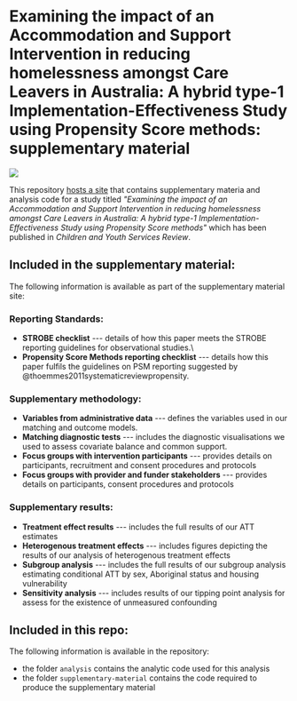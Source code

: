 # Examining the impact of an Accommodation and Support Intervention in reducing homelessness amongst Care Leavers in Australia: A hybrid type-1 Implementation-Effectiveness Study using Propensity Score methods: supplementary material

[![](https://zenodo.org/badge/DOI/10.5281/zenodo.15302510.svg)](https://doi.org/10.5281/zenodo.15302510)

This repository [hosts a site](https://davetayl-r.github.io/pyi-impact-study/pyi-impact-study-supplementary-material.html) that contains supplementary materia and analysis code for a study titled *"Examining the impact of an Accommodation and Support Intervention in reducing homelessness amongst Care Leavers in Australia: A hybrid type-1 Implementation-Effectiveness Study using Propensity Score methods"* which has been published in *Children and Youth Services Review*.

## Included in the supplementary material:

The following information is available as part of the supplementary material site:

### Reporting Standards:

-   **STROBE checklist** --- details of how this paper meets the STROBE reporting guidelines for observational studies.\
-   **Propensity Score Methods reporting checklist** --- details how this paper fulfils the guidelines on PSM reporting suggested by @thoemmes2011systematicreviewpropensity.

### Supplementary methodology:

-   **Variables from administrative data** --- defines the variables used in our matching and outcome models.
-   **Matching diagnostic tests** --- includes the diagnostic visualisations we used to assess covariate balance and common support.
-   **Focus groups with intervention participants** --- provides details on participants, recruitment and consent procedures and protocols
-   **Focus groups with provider and funder stakeholders** --- provides details on participants, consent procedures and protocols

### Supplementary results:

-   **Treatment effect results** --- includes the full results of our ATT estimates
-   **Heterogenous treatment effects** --- includes figures depicting the results of our analysis of heterogenous treatment effects
-   **Subgroup analysis** --- includes the full results of our subgroup analysis estimating conditional ATT by sex, Aboriginal status and housing vulnerability
-   **Sensitivity analysis** --- includes results of our tipping point analysis for assess for the existence of unmeasured confounding

## Included in this repo:

The following information is available in the repository:

-   the folder `analysis` contains the analytic code used for this analysis
-   the folder `supplementary-material` contains the code required to produce the supplementary material